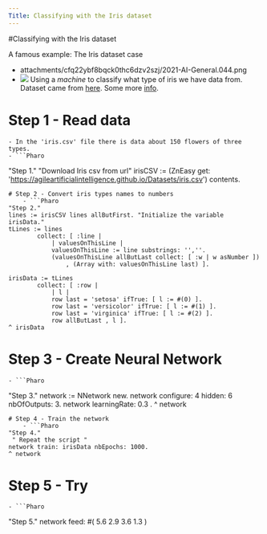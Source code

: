 ```yaml
---
Title: Classifying with the Iris dataset
---
```

#Classifying with the Iris dataset

A famous example: The Iris dataset case
- attachments/cfq22ybf8bqck0thc6dzv2szj/2021-AI-General.044.png
- ![](workshop-AI/agile-ai-as-markdownpages/attach/2021-AI-General.044.png)
Using a *machine* to classify what type of iris we have data from.
Dataset came from [here](https://archive.ics.uci.edu/ml/machine-learning-databases/iris/iris.data).  Some more [info](https://archive.ics.uci.edu/ml/machine-learning-databases/iris/iris.names).
# Step 1 - Read data
    - In the 'iris.csv' file there is data about 150 flowers of three types.
    - ```Pharo
"Step 1."
"Download Iris csv from url"
irisCSV := (ZnEasy get: 'https://agileartificialintelligence.github.io/Datasets/iris.csv') contents.
```
# Step 2 - Convert iris types names to numbers
    - ```Pharo
"Step 2."
lines := irisCSV lines allButFirst.	"Initialize the variable irisData."
tLines := lines
		collect: [ :line | 
			| valuesOnThisLine |
			valuesOnThisLine := line substrings: '',''.
			(valuesOnThisLine allButLast collect: [ :w | w asNumber ])
				, (Array with: valuesOnThisLine last) ].

irisData := tLines
		collect: [ :row | 
			| l |
			row last = 'setosa' ifTrue: [ l := #(0) ].
			row last = 'versicolor' ifTrue: [ l := #(1) ].
			row last = 'virginica' ifTrue: [ l := #(2) ].
			row allButLast , l ].
^ irisData
```
# Step 3 - Create Neural Network
    - ```Pharo
"Step 3."
network := NNetwork new.
network configure: 4 hidden: 6 nbOfOutputs: 3.
network learningRate: 0.3 .
^ network
```
# Step 4 - Train the network
    - ```Pharo
"Step 4."
 " Repeat the script "
network train: irisData nbEpochs: 1000.
^ network
```
# Step 5 - Try
    - ```Pharo
"Step 5."
network feed: #(  5.6  2.9  3.6  1.3 )
```
